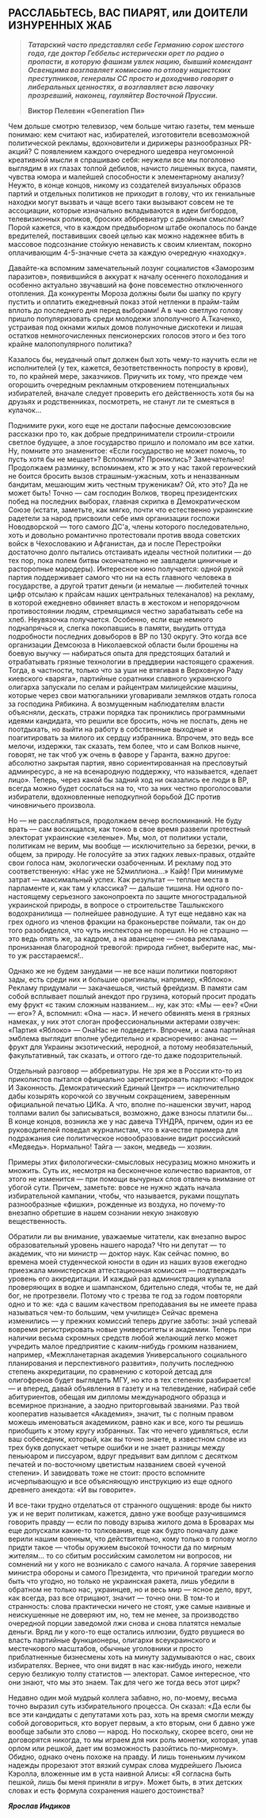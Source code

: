 ## **РАССЛАБЬТЕСЬ, ВАС ПИАРЯТ, или ДОИТЕЛИ ИЗНУРЕННЫХ ЖАБ**

> ***Татарский часто представлял себе Германию сорок шестого года, где доктор Геббельс истерически орет по радио о пропасти, в которую фашизм увлек нацию, бывший комендант Освенцима возглавляет комиссию по отлову нацистских преступников, генералы СС просто и доходчиво говорят о либеральных ценностях, а возглавляет всю лавочку прозревший, наконец, гауляйтер Восточной Пруссии.***
>
> **Виктор Пелевин**
>**«Generation** **Пи»**

Чем дольше смотрю телевизор, чем больше читаю газеты, тем меньше понимаю: кем считают нас, избирателей, изготовители всевозможной политической рекламы, вдохновители и дирижеры разнообразных PR-акций? С появлением каждого очередного шедевра неугомонной креативной мысли я спрашиваю себя: неужели все мы поголовно выглядим в их глазах толпой дебилов, начисто лишенных вкуса, памяти, чувства юмора и малейшей способности к элементарному анализу? Неужто, в конце концов, никому из создателей визуальных образов партий и отдельных политиков не приходит в голову, что их гениальные находки могут вызвать и чаще всего таки вызывают совсем не те ассоциации, которые изначально вкладываются в идеи бигбордов, телевизионных роликов, броских аббревиатур с двойным смыслом? Порой кажется, что в каждом предвыборном штабе окопалось по банде вредителей, поставивших своей целью как можно надежнее вбить в массовое подсознание стойкую ненависть к своим клиентам, покорно оплачивающим 4-5-значные счета за каждую очередную «находку».

Давайте-ка вспомним замечательный лозунг социалистов «Заморозим паразитов», появившийся в аккурат к началу осеннего похолодания и особенно актуально звучавший на фоне повсеместно отключенного отопления. Да конкуренты Мороза должны были бы шапку по кругу пустить и оплатить ежедневный показ этой нетленки в прайм-тайм вплоть до последнего дня перед выборами! А в чью светлую голову пришло популяризовать среди молодежи злополучного А.Ткаченко, устраивая под окнами жилых домов полуночные дискотеки и лишая остатков немногочисленных пенсионерских голосов этого и без того крайне малопопулярного политика?

Казалось бы, неудачный опыт должен был хоть чему-то научить если не исполнителей (у тех, кажется, безответственность попросту в крови), то, по крайней мере, заказчиков. Приучить их тому, что прежде чем огорошить очередным рекламным откровением потенциальных избирателей, вначале следует проверить его действенность хотя бы на друзьях и родственниках, посмотреть, не станут ли те смеяться в кулачок…

Поднимите руки, кого еще не достали пафосные демсоюзовские рассказки про то, как добрые предприниматели строили-строили светлое будущее, а злое государство пришло и поломало им все хатки. Ну, помните это знаменитое: «Если государство не может помочь, то пусть хотя бы не мешает»? Вспомнили? Прониклись? Замечательно! Продолжаем разминку, вспоминаем, кто ж это у нас такой героический не боится бросить вызов страшным-ужасным, хоть и неназванным бандитам, мешающим жить честным труженикам? Ой, кто это? Да не может быть! Точно — сам господин Волков, творец президентских побед на последних выборах, главная скрипка в Демократическом Союзе (кстати, заметьте, как мягко, почти что естественно украинские радетели за народ присвоили себе имя организации госпожи Новодворской — того самого ДС'а, члены которого последовательно, хоть и довольно романтично протестовали против ввода советских войск в Чехословакию и Афганистан, да и после Перестройки достаточно долго пытались отстаивать идеалы честной политики — до тех пор, пока полем битвы окончательно не завладели циничные и расторопные мародеры). Интересное кино получается: одной рукой партия поддерживает самого что ни на есть главного человека в государстве, а другой тратит деньги (и немалые — любителей точных цифр отсылаю к прайсам наших центральных телеканалов) на рекламу, в которой ежедневно обвиняет власть в жестоком и непорядочном противостоянии людям, стремящимся честно зарабатывать себе на хлеб. Неувязочка получается. Особенно, если еще немного поднапрячься и, слегка покопавшись в памяти, выудить оттуда подробности последних довыборов в ВР по 130 округу. Это когда все организации Демсоюза в Николаевской области были брошены на боевую выучку — набираться опыта для предстоящих баталий и отрабатывать грязные технологии в преддверии настоящего сражения. Тогда, в частности, только что за уши не втягивая в Верховную Раду киевского «варяга», партийные соратники славного украинского олигарха запускали по селам и райцентрам милицейские машины, которые через свои матюгальники уговаривали земляков отдать голоса за господина Рябикина. А возмущенным наблюдателям власти объясняли, дескать, стражи порядка так прониклись программными идеями кандидата, что решили все бросить, ночь не поспать, день не поотдыхать, но выйти на работу в собственные выходные и поагитировать за милого их сердцу избранника. Впрочем, это ведь все мелочи, издержки, так сказать, тем более, что и сам Волков нынче, говорят, не так чтоб уж очень в фаворе у Гаранта, важно другое: абсолютно закрытая партия, явно сориентированная на пресловутый админресурс, а не на всенародную поддержку, что называется, «делает лицо». Теперь, через какой бы задний ход ни оказались ее люди в ВР, всегда можно будет сослаться на то, что за них честно проголосовали избиратели, вдохновленные неподкупной борьбой ДС против чиновничьего произвола.

Но — не расслабляться, продолжаем вечер воспоминаний. Не буду врать — сам восхищался, как тонко в свое время развели протестный электорат украинские «зеленые». Мы, мол, от политики устали, политикам не верим, мы вообще — исключительно за березки, речки, в общем, за природу. Не голосуйте за этих гадких левых-правых, отдайте свои голоса нам, экологически озабоченным. И рекламу под это соответственную: «Нас уже не 52миллиона…» Кайф! При минимуме затрат — максимальный успех. Как результат — теплые места в парламенте и, как там у классика? — дальше тишина. Ни одного по-настоящему серьезного законопроекта по защите многострадальной украинской природы, в вопросе о строительстве Ташлыкского водохранилища — полнейшее равнодушие. А тут еще недавно как на грех одного из членов фракции на браконьерстве поймали, так он до того разобиделся, что чуть инспектора не порешил. Но не страшно — это ведь опять же, за кадром, а на авансцене — снова реклама, пронизанная благородной тревогой: природа гибнет, выберите нас, мы-то уж расстараемся!..

Однако же не будем занудами — не все наши политики повторяют зады, есть среди них и большие оригиналы, например, «Яблоко». Рекламу придумали — закачаешься, чистый фрейдизм. В памяти сам собой всплывает пошлый анекдот про грузина, который просит продать ему фрукт «с таким сложным названием… ну, как это: «Мы — ее»? «Они — его»? А, вспомнил: «Она — нас». И нечего обвинять меня в грязных намеках, у них этот слоган профессиональными актерами озвучен: «Партия «Яблоко» — ОнаНас не подведет». Впрочем, и сама партийная эмблема выглядит вполне убедительно и красноречиво: ананас — фрукт для Украины экзотический, неродной, а потому необязательный, факультативный, так сказать, и оттого где-то даже подозрительный.

Отдельный разговор — аббревиатуры. Не зря же в России кто-то из приколистов пытался официально зарегистрировать партию: «Порядок И Законность. Демократический Единый Центр» — исключительно дабы козырять корочкой со звучным сокращением, заверенным официальной печатью ЦИКа. А что, вполне по-нашенски звучит, народ толпами валил бы записываться, возможно, даже взносы платили бы… В конце концов, возникла же у нас давеча ТУНДРА, причем, один из ее руководителей поведал журналистам, что в качестве примера для подражания сие политическое новообразование видит российский «Медведь». Нормально! Тайга — закон, медведь — хозяин.

Примеры этих филологически-смысловых несуразиц можно множить и множить. Суть их, несмотря на бесконечное количество вариантов, от этого не изменится — при помощи вычурных слов отвлечь внимание от убогой сути. Причем, заметьте: вовсе не нужно ждать начала избирательной кампании, чтобы, что называется, руками пощупать разнообразные «фишки», рожденные из воздуха, но почему-то внезапно обретшие в нашем сознании некую знаковую вещественность.

Обратили ли вы внимание, уважаемые читатели, как внезапно вырос образовательный уровень нашего народа? Что ни депутат — то академик, что ни министр — доктор наук. Как сейчас помню, во времена моей студенческой юности в один из наших вузов ежегодно приезжала министерская аттестационная комиссия — подтверждать уровень его аккредитации. И каждый раз администрация купала проверяющих в водке и шампанском, бдительно следя, чтобы те, не дай бог, не протрезвели. Потому что с трезва те год за годом повторяли одно и то же: «да с вашим качеством преподавания вы не имеете права называться чем-то большим, чем училище» Сейчас времена изменились — у прежних комиссий теперь другие заботы: знай успевай вовремя регистрировать новые университеты и академии. Теперь при наличии весьма скромных средств любой желающий легко может учредить малое предприятие с каким-нибудь громким названием, например, «Межпланетарная академия Универсального социального планирования и перспективного развития», получить последнюю степень аккредитации, по сравнению с которой детсад для олигофренов будет выглядеть МГУ, но кто в тех степенях разбирается! — и вперед, давай объявления в газету и на телевидение, набирай себе абитуриентов, обещая им дипломы международного образца и всемирное признание, а заодно приторговывай званиями. Раз твой кооператив называется «Академия», значит, ты с полным правом можешь именоваться академиком, равно как и все, кого ты решишь приобщить к этому кругу избранных. Так что нечего удивляться, если ваш собеседник, который, как вы точно знаете, в известном слове из трех букв допускает четыре ошибки и не знает разницы между пеньюаром и писсуаром, вдруг предъявит вам диплом с десятком печатей и по-восточному цветистым названием своей «ученой степени». И завидовать тоже не стоит: просто вспомните исчерпывающую и все объясняющую инструкцию из еще одного древнего анекдота: «И вы говорите».

И все-таки трудно отделаться от странного ощущения: вроде бы никто уж и не верит политикам, кажется, давно уже вообще разучившимся говорить правду — если по поводу взрыва жилого дома в Броварах мы еще допускали какие-то толкования, еще как будто поначалу даже верили нашим военным, что действительно, кому только в голову могло придти такое — чтобы оружием высокой точности да по мирным жителям… то со сбитым российским самолетом ни вопросов, ни сомнений ни у кого не возникало с самого начала. А горячие заверения министра обороны и самого Президента, что причиной трагедии могло быть что угодно, но только не украинская ракета, лишь убедили в обратном не только нас, украинцев, но и весь мир — ясное дело, врут, как всегда, раз все отрицают, значит — точно они. В том-то и странность: слова практически ничего не стоят, уже самые наивные и неискушенные не доверяют им, но, тем не менее, за производство очередной порции заведомой лжи снова и снова платятся немалые деньги. Вряд ли у кого-то еще остались иллюзии, будто рвущиеся во власть партийные функционеры, олигархи всеукраинского и местечкового масштабов, обычные уголовники и просто приблатненные бизнесмены хоть на минуту задумываются о нас, своих избирателях. Вернее, что они видят в нас как-нибудь иного, нежели серую безликую толпу статистов — электорат. Самое интересное, что они знают, что мы это знаем. Так для чего же тогда весь этот цирк?

Недавно один мой мудрый коллега забавно, но, по-моему, весьма точно выразил суть избирательного процесса. Он сказал: «Да если бы все эти кандидаты с депутатами хоть раз, хоть на время смогли между собой договориться, кто ворует первым, а кто вторым, они б давно уже вообще забыли это слово — народ. Но поскольку, скорее всего, они не договорятся никогда, то мы играем для них роль монетки, которая, упав орлом или решкой, дает им возможность разойтись по-мирному». Обидно, однако очень похоже на правду. И лишь тоненьким лучиком надежды прорезают этот вязкий сумрак слова мудрейшего Льюиса Кэролла, вложенные им в уста наивной Алисы: «Я согласна быть пешкой, лишь бы меня приняли в игру». Может быть, в этих детских словах и есть формула сохранения нашего достоинства?

***Ярослав Индиков***